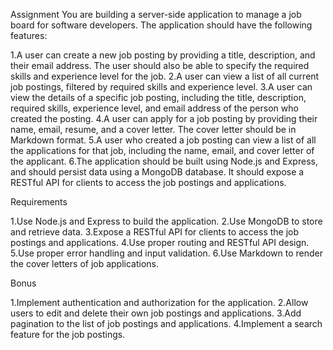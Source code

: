 Assignment You are building a server-side application to manage a job board for software developers. The application should have the following features:

1.A user can create a new job posting by providing a title, description, and their email address. The user should also be able to specify the required skills and experience level for the job.
2.A user can view a list of all current job postings, filtered by required skills and experience level.
3.A user can view the details of a specific job posting, including the title, description, required skills, experience level, and email address of the person who created the posting.
4.A user can apply for a job posting by providing their name, email, resume, and a cover letter. The cover letter should be in Markdown format.
5.A user who created a job posting can view a list of all the applications for that job, including the name, email, and cover letter of the applicant.
6.The application should be built using Node.js and Express, and should persist data using a MongoDB database. It should expose a RESTful API for clients to access the job postings and applications.

Requirements

1.Use Node.js and Express to build the application.
2.Use MongoDB to store and retrieve data.
3.Expose a RESTful API for clients to access the job postings and applications.
4.Use proper routing and RESTful API design.
5.Use proper error handling and input validation.
6.Use Markdown to render the cover letters of job applications.

Bonus

1.Implement authentication and authorization for the application.
2.Allow users to edit and delete their own job postings and applications.
3.Add pagination to the list of job postings and applications.
4.Implement a search feature for the job postings.
